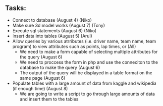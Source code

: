 ## Tasks:
- Connect to database (August 4) (Niko)
- Make sure 3d model works (August 7) (Tony)
- Execute sql statements (August 6) (Niko)
- Insert data into tables (August 5) (Arul)
- Allow queries by various atrributes (i.e. driver name, team name, team program) to view attributes such as points, lap times, or (All)
  - We need to make a form capable of selecting multiple attributes for the query (August 6)
  - We need to proccess the form in php and use the conneciton to the database to make the query (August 6)
  - The output of the query will be displayed in a table format on the same page (August 6)
- Populate tables with a large amount of data from kaggle and wikipedia (if enough time) (August 8)
  - We are going to write a script to go through large amounts of data and insert them to the tables 
